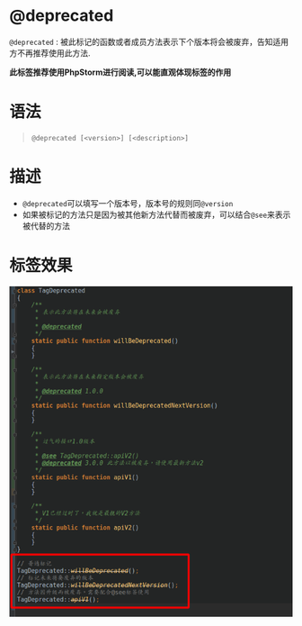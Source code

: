 @deprecated
=======

`@deprecated` : 被此标记的函数或者成员方法表示下个版本将会被废弃，告知适用方不再推荐使用此方法.

**此标签推荐使用PhpStorm进行阅读,可以能直观体现标签的作用**

语法
=======

> `@deprecated [<version>] [<description>]`

描述
=======

- `@deprecated`可以填写一个版本号，版本号的规则同`@version`
- 如果被标记的方法只是因为被其他新方法代替而被废弃，可以结合`@see`来表示被代替的方法

标签效果
=======
![demo.jpg](./docs/demo.jpg)
